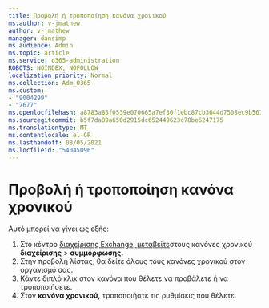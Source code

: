 ```yaml
---
title: Προβολή ή τροποποίηση κανόνα χρονικού
ms.author: v-jmathew
author: v-jmathew
manager: dansimp
ms.audience: Admin
ms.topic: article
ms.service: o365-administration
ROBOTS: NOINDEX, NOFOLLOW
localization_priority: Normal
ms.collection: Adm_O365
ms.custom:
- "9004299"
- "7677"
ms.openlocfilehash: a8783a85f0539e070665a7ef30f1ebc87cb3644d7508ec9b561ad17200c97505
ms.sourcegitcommit: b5f7da89a650d2915dc652449623c78be6247175
ms.translationtype: MT
ms.contentlocale: el-GR
ms.lasthandoff: 08/05/2021
ms.locfileid: "54045096"
---
```

# <a name="view-or-modify-a-journal-rule"></a>Προβολή ή τροποποίηση κανόνα χρονικού

Αυτό μπορεί να γίνει ως εξής:

1. Στο κέντρο [διαχείρισης Exchange, μεταβείτε](https://go.microsoft.com/fwlink/p/?linkid=2059104)στους κανόνες χρονικού **διαχείρισης**  >  **συμμόρφωσης.**
2. Στην προβολή λίστας, θα δείτε όλους τους κανόνες χρονικού στον οργανισμό σας.
3. Κάντε διπλό κλικ στον κανόνα που θέλετε να προβάλετε ή να τροποποιήσετε.
4. Στον **κανόνα χρονικού,** τροποποιήστε τις ρυθμίσεις που θέλετε.
